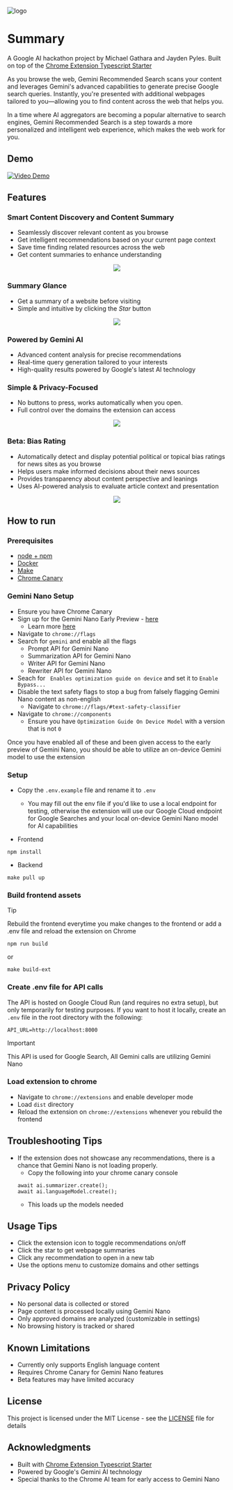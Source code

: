 ![logo](readme_images/banner.png)

# Summary
A Google AI hackathon project by Michael Gathara and Jayden Pyles. Built on top of the [Chrome Extension Typescript Starter](https://github.com/chibat/chrome-extension-typescript-starter)

As you browse the web, Gemini Recommended Search scans your content and leverages Gemini's advanced capabilities to generate precise Google search queries. Instantly, you're presented with additional webpages tailored to you—allowing you to find content across the web that helps you.

In a time where AI aggregators are becoming a popular alternative to search engines, Gemini Recommended Search is a step towards a more personalized and intelligent web experience, which makes the web work for you.

## Demo
[![Video Demo](https://img.youtube.com/vi/g-iT-Xf_zSE/0.jpg)](https://www.youtube.com/watch?v=g-iT-Xf_zSE)


## Features

### Smart Content Discovery and Content Summary
- Seamlessly discover relevant content as you browse
- Get intelligent recommendations based on your current page context
- Save time finding related resources across the web
- Get content summaries to enhance understanding

<p style="text-align: center">
    <img src="readme_images/main_use.png"/>
</p>

### Summary Glance
- Get a summary of a website before visiting
- Simple and intuitive by clicking the <i>Star</i> button

<p style="text-align: center">
    <img src="readme_images/summary_glance.png"/>
</p>

### Powered by Gemini AI
- Advanced content analysis for precise recommendations
- Real-time query generation tailored to your interests
- High-quality results powered by Google's latest AI technology

### Simple & Privacy-Focused
- No buttons to press, works automatically when you open. 
- Full control over the domains the extension can access

<p style="text-align: center">
    <img src="readme_images/options.png"/>
</p>

### Beta: Bias Rating
- Automatically detect and display potential political or topical bias ratings for news sites as you browse
- Helps users make informed decisions about their news sources
- Provides transparency about content perspective and leanings
- Uses AI-powered analysis to evaluate article context and presentation

<p style="text-align: center">
    <img src="readme_images/source_bias.png"/>
</p>

## How to run
### Prerequisites

* [node + npm](https://nodejs.org/) 
* [Docker](https://www.docker.com/)
* [Make](https://www.gnu.org/software/make/)
* [Chrome Canary](https://www.google.com/chrome/canary/)

### Gemini Nano Setup
- Ensure you have Chrome Canary
- Sign up for the Gemini Nano Early Preview - [here](goo.gle/chrome-ai-dev-preview-join)
    - Learn more [here](https://developer.chrome.com/docs/ai/built-in)
- Navigate to `chrome://flags` 
- Search for `gemini` and enable all the flags
    - Prompt API for Gemini Nano
    - Summarization API for Gemini Nano
    - Writer API for Gemini Nano
    - Rewriter API for Gemini Nano
- Seach for ` Enables optimization guide on device` and set it to `Enable Bypass...`
- Disable the text safety flags to stop a bug from falsely flagging Gemini Nano content as non-english
    - Navigate to `chrome://flags/#text-safety-classifier`
- Navigate to `chrome://components`
    - Ensure you have `Optimization Guide On Device Model` with a version that is not `0`

Once you have enabled all of these and been given access to the early preview of Gemini Nano, you should be able to utilize an on-device Gemini model to use the extension

### Setup
- Copy the `.env.example` file and rename it to `.env`
    - You may fill out the env file if you'd like to use a local endpoint for testing, otherwise the extension will use our Google Cloud endpoint for Google Searches and your local on-device Gemini Nano model for AI capabilities


- Frontend
```
npm install
```

- Backend
```
make pull up
```

### Build frontend assets

> [!TIP]
> Rebuild the frontend everytime you make changes to the frontend or add a .env file and reload the extension on Chrome

```
npm run build
```

or

```
make build-ext
```

### Create .env file for API calls

The API is hosted on Google Cloud Run (and requires no extra setup), but only temporarily for testing purposes. If you want to host it locally, create an `.env` file in the root directory with the following:

```env
API_URL=http://localhost:8000
```

> [!IMPORTANT]
> This API is used for Google Search, All Gemini calls are utilizing Gemini Nano

### Load extension to chrome
- Navigate to `chrome://extensions` and enable developer mode
- Load `dist` directory
- Reload the extension on `chrome://extensions` whenever you rebuild the frontend

## Troubleshooting Tips
- If the extension does not showcase any recommendations, there is a chance that Gemini Nano is not loading properly. 
    - Copy the following into your chrome canary console
    ```
    await ai.summarizer.create();
    await ai.languageModel.create();
    ```
    - This loads up the models needed

## Usage Tips
- Click the extension icon to toggle recommendations on/off
- Click the star to get webpage summaries
- Click any recommendation to open in a new tab
- Use the options menu to customize domains and other settings

## Privacy Policy
- No personal data is collected or stored
- Page content is processed locally using Gemini Nano
- Only approved domains are analyzed (customizable in settings)
- No browsing history is tracked or shared

## Known Limitations
- Currently only supports English language content
- Requires Chrome Canary for Gemini Nano features
- Beta features may have limited accuracy

## License
This project is licensed under the MIT License - see the [LICENSE](LICENSE) file for details

## Acknowledgments
- Built with [Chrome Extension Typescript Starter](https://github.com/chibat/chrome-extension-typescript-starter)
- Powered by Google's Gemini AI technology
- Special thanks to the Chrome AI team for early access to Gemini Nano